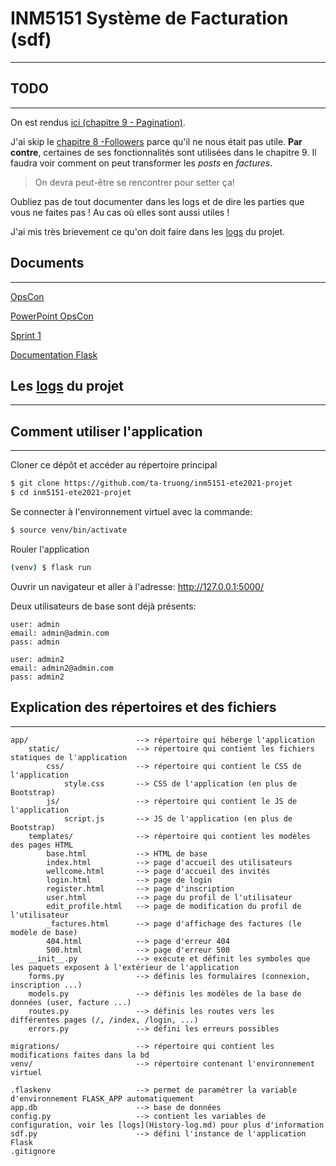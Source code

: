 # INM5151 Système de Facturation (sdf)
---

## TODO
---
On est rendus [ici (chapitre 9 - Pagination)](https://blog.miguelgrinberg.com/post/the-flask-mega-tutorial-part-ix-paginations).

J'ai skip le [chapitre 8 -Followers](https://blog.miguelgrinberg.com/post/the-flask-mega-tutorial-part-viii-followers) parce qu'il ne nous était pas utile. **Par contre**, certaines de ses fonctionnalités sont utilisées dans le chapitre 9. Il faudra voir comment on peut transformer les *posts* en *factures*.
> On devra peut-être se rencontrer pour setter ça!

Oubliez pas de tout documenter dans les logs et de dire les parties que vous ne faites pas ! Au cas où elles sont aussi utiles !

J'ai mis très brievement ce qu'on doit faire dans les [logs](History-log.md) du projet.

## Documents
---
[OpsCon](https://docs.google.com/document/d/1gFm7OCDQM8OezZi54VzVFRqCNnuyvWAwm8ISOs8H8CQ/edit#)

[PowerPoint OpsCon](https://docs.google.com/presentation/d/1uslppIrlWSKgbWBgeMfVUH1LqGnuOxLnIFBX-3rYHqU/edit)

[Sprint 1](https://docs.google.com/document/d/1YnsLE2BXZ-MREk3PWpu65Rmxpdcfev8nZcXn98PMk6g/edit#)

[Documentation Flask](https://blog.miguelgrinberg.com/post/the-flask-mega-tutorial-part-i-hello-world)

## Les [logs](History-log.md) du projet
---

## Comment utiliser l'application
---
Cloner ce dépôt et accéder au répertoire principal
```bash
$ git clone https://github.com/ta-truong/inm5151-ete2021-projet
$ cd inm5151-ete2021-projet
```

Se connecter à l'environnement virtuel avec la commande:
```bash
$ source venv/bin/activate
```

Rouler l'application
```bash
(venv) $ flask run
```

Ouvrir un navigateur et aller à l'adresse: http://127.0.0.1:5000/

Deux utilisateurs de base sont déjà présents:
```
user: admin
email: admin@admin.com
pass: admin
```

```
user: admin2
email: admin2@admin.com
pass: admin2
```

## Explication des répertoires et des fichiers
---
```
app/                        --> répertoire qui héberge l'application
    static/                 --> répertoire qui contient les fichiers statiques de l'application
        css/                --> répertoire qui contient le CSS de l'application
            style.css       --> CSS de l'application (en plus de Bootstrap)
        js/                 --> répertoire qui contient le JS de l'application
            script.js       --> JS de l'application (en plus de Bootstrap)
    templates/              --> répertoire qui contient les modèles des pages HTML
        base.html           --> HTML de base
        index.html          --> page d'accueil des utilisateurs
        wellcome.html       --> page d'accueil des invités
        login.html          --> page de login
        register.html       --> page d'inscription
        user.html           --> page du profil de l'utilisateur
        edit_profile.html   --> page de modification du profil de l'utilisateur
        _factures.html      --> page d'affichage des factures (le modèle de base)
        404.html            --> page d'erreur 404
        500.html            --> page d'erreur 500
    __init__.py             --> exécute et définit les symboles que les paquets exposent à l'extérieur de l'application
    forms.py                --> définis les formulaires (connexion, inscription ...)
    models.py               --> définis les modèles de la base de données (user, facture ...)
    routes.py               --> définis les routes vers les différentes pages (/, /index, /login, ...)
    errors.py               --> défini les erreurs possibles

migrations/                 --> répertoire qui contient les modifications faites dans la bd
venv/                       --> répertoire contenant l'environnement virtuel

.flaskenv                   --> permet de paramétrer la variable d'environnement FLASK_APP automatiquement
app.db                      --> base de données
config.py                   --> contient les variables de configuration, voir les [logs](History-log.md) pour plus d'information
sdf.py                      --> défini l'instance de l'application Flask
.gitignore
```
